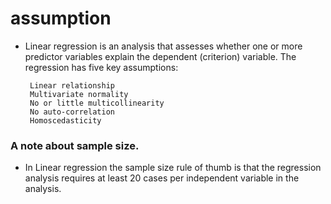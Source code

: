 # assumption
* Linear regression is an analysis that assesses whether one or more predictor variables explain the dependent (criterion) variable.  The regression has five key assumptions:

       Linear relationship
       Multivariate normality
       No or little multicollinearity
       No auto-correlation
       Homoscedasticity
 
### A note about sample size.  
* In Linear regression the sample size rule of thumb is that the regression analysis requires at least 20 cases per independent variable in the analysis.
